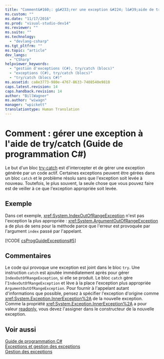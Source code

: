 ```yaml
---
title: "Comment&#160;: g&#233;rer une exception &#224; l&#39;aide de try/catch (Guide de programmation C#) | Microsoft Docs"
ms.custom: ""
ms.date: "11/17/2016"
ms.prod: "visual-studio-dev14"
ms.reviewer: ""
ms.suite: ""
ms.technology: 
  - "devlang-csharp"
ms.tgt_pltfrm: ""
ms.topic: "article"
dev_langs: 
  - "CSharp"
helpviewer_keywords: 
  - "gestion d'exceptions (C#), try/catch (blocs)"
  - "exceptions (C#), try/catch (blocs)"
  - "try/catch (blocs C#)"
ms.assetid: ca8e3773-980e-4767-8633-7408540e9818
caps.latest.revision: 14
caps.handback.revision: 14
author: "BillWagner"
ms.author: "wiwagn"
manager: "wpickett"
translationtype: Human Translation
---
```

# Comment&#160;: g&#233;rer une exception &#224; l&#39;aide de try/catch (Guide de programmation C#)
Le but d'un bloc [try\-catch](../../../csharp/language-reference/keywords/try-catch.md) est d'intercepter et de gérer une exception générée par un code actif.  Certaines exceptions peuvent être gérées dans un bloc `catch` et le problème résolu sans que l'exception soit levée à nouveau. Toutefois, le plus souvent, la seule chose que vous pouvez faire est de veiller à ce que l'exception appropriée soit levée.  
  
## Exemple  
 Dans cet exemple, <xref:System.IndexOutOfRangeException> n'est pas l'exception la plus appropriée : <xref:System.ArgumentOutOfRangeException> a de plus de sens pour la méthode parce que l'erreur est provoquée par l'argument `index` passé par l'appelant.  
  
 [!CODE [csProgGuideExceptions#5](../CodeSnippet/VS_Snippets_VBCSharp/csProgGuideExceptions#5)]  
  
## Commentaires  
 Le code qui provoque une exception est joint dans le bloc `try`.  Une instruction `catch` est ajoutée immédiatement après pour gérer `IndexOutOfRangeException`, si elle se produit.  Le bloc `catch` gère l'`IndexOutOfRangeException` et lève à la place l'exception plus appropriée `ArgumentOutOfRangeException`.  Pour fournir à l'appelant autant d'informations que possible, pensez à spécifier l'exception d'origine comme <xref:System.Exception.InnerException%2A> de la nouvelle exception.  Comme la propriété <xref:System.Exception.InnerException%2A> a pour valeur [readonly](../../../csharp/language-reference/keywords/readonly.md), vous devez l'assigner dans le constructeur de la nouvelle exception.  
  
## Voir aussi  
 [Guide de programmation C\#](../../../csharp/programming-guide/index.md)   
 [Exceptions et gestion des exceptions](../../../csharp/programming-guide/exceptions/exceptions-and-exception-handling.md)   
 [Gestion des exceptions](../../../csharp/programming-guide/exceptions/exception-handling.md)
